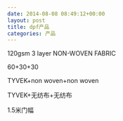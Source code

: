 ```yaml
---
date: 2014-08-08 08:49:12+00:00
layout: post
title: dpf产品
categories: 产品
---
```



120gsm 3 layer NON-WOVEN FABRIC

60+30+30

TYVEK+non woven+non woven

TYVEK+无纺布+无纺布

1.5米门幅
